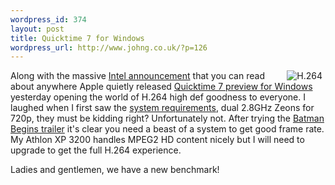 ```yaml
--- 
wordpress_id: 374
layout: post
title: Quicktime 7 for Windows
wordpress_url: http://www.johng.co.uk/?p=126
---
```

<img src="http://images.apple.com/quicktime/hdgallery/images/icon_h264.gif" hspace="5" align="right" alt="H.264" />Along with the massive <a href="http://www.apple.com/pr/library/2005/jun/06intel.html">Intel announcement</a> that you can read about anywhere Apple quietly released <a href="http://www.apple.com/quicktime/">Quicktime 7 preview for Windows</a> yesterday opening the world of H.264 high def goodness to everyone. I laughed when I first saw the <a href="http://www.apple.com/quicktime/hdgallery/recommendations.html">system requirements</a>, dual 2.8GHz Zeons for 720p, they must be kidding right? Unfortunately not. After trying the <a href="http://www.apple.com/quicktime/hdgallery/batmanbegins.html">Batman Begins trailer</a> it's clear you need a beast of a system to get good frame rate. My Athlon XP 3200 handles MPEG2 HD content nicely but I will need to upgrade to get the full H.264 experience.

Ladies and gentlemen, we have a new benchmark!
